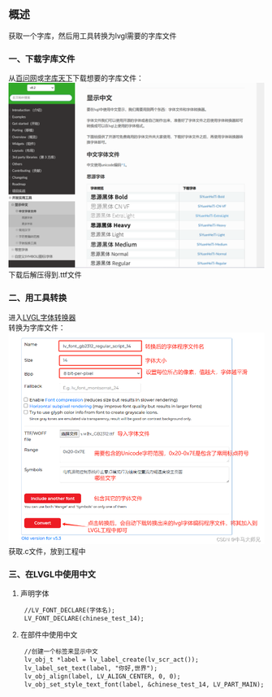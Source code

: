 ## 概述
获取一个字库，然后用工具转换为lvgl需要的字库文件

### 一、下载字库文件
从[百问网](https://lvgl.100ask.net/8.2/tools/fonts-zh-source.html#id2)或[字库天下](https://www.fonts.net.cn/fonts-zh-1.html)下载想要的字库文件：  
![图1](/LVGL/笔记中的图片/Chinese_1.png)  
下载后解压得到.ttf文件
### 二、用工具转换  
进入[LVGL字体转换器](https://lvgl.io/tools/fontconverter)  
转换为字库文件：
![图2](/LVGL/笔记中的图片/Chinese_2.png)
获取.c文件，放到工程中
### 三、在LVGL中使用中文
1. 声明字体

        //LV_FONT_DECLARE(字体名);
        LV_FONT_DECLARE(chinese_test_14);
2. 在部件中使用中文

        //创建一个标签来显示中文
        lv_obj_t *label = lv_label_create(lv_scr_act());
        lv_label_set_text(label, "你好,世界");
        lv_obj_align(label, LV_ALIGN_CENTER, 0, 0);
        lv_obj_set_style_text_font(label, &chinese_test_14, LV_PART_MAIN);